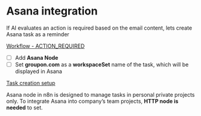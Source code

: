 # Asana integration

If AI evaluates an action is required based on the email content, lets create Asana task as a reminder

[Workflow - ACTION_REQUIRED](https://codahosted.io/docs/3PFXo2bENf/blobs/bl-DlzH1xL-rP/c44d96634a1997f87f7cd0b54cca39dc79dce38706d04f85910652bb525baee6541ec17be06c5783a7f5c361aa09d4aabb3041ae04d23ec21154d4768b371f906533a60a428b4d33280456ff577c2062c5dc4449ebe1a43fd16ae6e518524ed43ea016aa)

- [ ]  Add **Asana Node**
- [ ]  Set **groupon.com** as a **workspaceSet** name of the task, which will be displayed in Asana

[Task creation setup](https://codahosted.io/docs/3PFXo2bENf/blobs/bl-2g4D3MCdnZ/601245223883896d27a2e12187d20bb9b90a6c9dd454bc3b26706818e879d52e42f958b8b1fc460cf956ad21ff0f28d30b47e9b5cfb44a589cac8c4ad8e0e436fba65af1b909dd2ab6b7e22ff44fc6707b8d572056147a8f4451eed8819706ce3f036f49)

<aside>

Asana node in n8n is designed to manage tasks in personal private projects only. To integrate Asana into company’s team projects, **HTTP node is needed** to set.

</aside>
